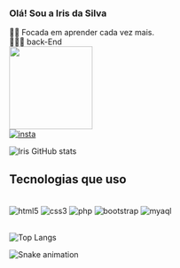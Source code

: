 
### Olá! Sou a Iris da Silva

✍🏼 Focada em aprender cada vez mais.
</br>
🙋🏼‍♀️ back-End
</br>
 <img align="center" alt="" height="150" src="https://kinsta.com/pt/wp-content/uploads/sites/3/2021/12/back-end-developer.png"/>
 </br>
[![insta](https://img.shields.io/badge/Instagram-E4405F?style=for-the-badge&logo=instagram&logoColor=white)](https://instagram.com/silva_iris06)


![Iris GitHub stats](https://github-readme-stats.vercel.app/api?username=irilva&show_icons=true&theme=synthwave)

## Tecnologias que uso

<div style="display: inline_block"></br>
<img align="center" alt="html5" src="https://img.shields.io/badge/HTML5-E34F26?style=for-the-badge&logo=html5&logoColor=white"/>
<img align="center" alt="css3" src="https://img.shields.io/badge/CSS3-1572B6?style=for-the-badge&logo=css3&logoColor=white"/>
<img align="center" alt="php" src="https://img.shields.io/badge/PHP-777BB4?style=for-the-badge&logo=php&logoColor=white"/>
<img align="center" alt="bootstrap" src="https://img.shields.io/badge/Bootstrap-563D7C?style=for-the-badge&logo=bootstrap&logoColor=white"/>
<img align="center" alt="myaql" src="https://img.shields.io/badge/MySQL-00000F?style=for-the-badge&logo=mysql&logoColor=white"/>
</div>

</br>

![Top Langs](https://github-readme-stats.vercel.app/api/top-langs/?username=irilva&layout=compact)

![Snake animation](https://github.com/irilva/irilva/blob/output/github-contribution-grid-snake.svg)
